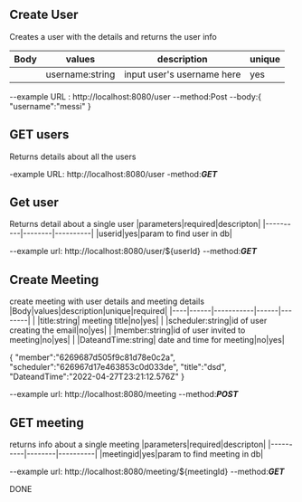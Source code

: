 #####

## Create User

Creates a user with the details and returns the user info

|Body     |values    |description  |unique|
| ------- | -------- | ----------- | ---- |
|         |username:string| input user's username here|yes|

--example URL : http://localhost:8080/user
--method:Post
--body:{
    "username":"messi"
}



## GET users

Returns details about all the users

-example URL: http://localhost:8080/user
-method:***GET***

## Get user
Returns detail about a single user
|parameters|required|descripton|
|----------|--------|----------|
|userid|yes|param to find user in db|

--example url: http://localhost:8080/user/${userId}
--method:***GET***

## Create Meeting

create meeting with user details and meeting details
|Body|values|description|unique|required|
|----|------|-----------|------|--------|
| |title:string| meeting title|no|yes|
| |scheduler:string|id of user creating the email|no|yes|
| |member:string|id of user invited to meeting|no|yes|
| |DateandTime:string| date and time for meeting|no|yes|

{
"member":"6269687d505f9c81d78e0c2a",
"scheduler":"626967d17e463853c0d033de",
"title":"dsd",
"DateandTime":"2022-04-27T23:21:12.576Z"
}

--example url: http://localhost:8080/meeting
--method:***POST***


## GET meeting

returns info about a single meeting
|parameters|required|descripton|
|----------|--------|----------|
|meetingid|yes|param to find meeting in db|

--example url: http://localhost:8080/meeting/${meetingId}
--method:***GET***


DONE
